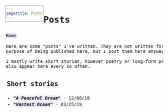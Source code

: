 ```yaml
---
pagetitle: Posts
---
```

<meta http-equiv="Content-Type" content="text/html; charset=UTF-8">
<meta name="viewport" content="width=device-width, initial-scale=1">
<link href="https://fonts.googleapis.com/css?family=Anonymous+Pro|Overpass+Mono" rel="stylesheet">
<style>
  body {
    padding: 20px;
    font-size: 14px;
  }
  h1, h2, h3 {
    padding: 5px;
    font-family: 'Anonymous Pro', monospace;
  }
  p, li, pre {
    padding: 2px;
    font-family: 'Overpass Mono', monospace;
  }
  a {
    text-decoration: none;
    color: black;
    background-color: #e6e6fa
  }
  div {
    background-color: #e6e6fa;
    border-radius: 2px;
    border-style: groove;
    border-width: 2px;
    height: auto;
    width: auto;
    float: left;
  }
</style>

# Posts

[Home](../index.html)

<pre>
Here are some "posts" I've written. They are not written for the express
purpose of being published here, but I post them here anyway.

I mostly write short stories, however poetry or long-form papers/essays may
also appear here every so often.
</pre>

## Short stories
 - ***["A Peaceful Dream"](posts/peacefuldream.html)*** - 12/08/18
 - ***["Vastest Ocean"](posts/vastestocean.html)*** - 03/25/19
